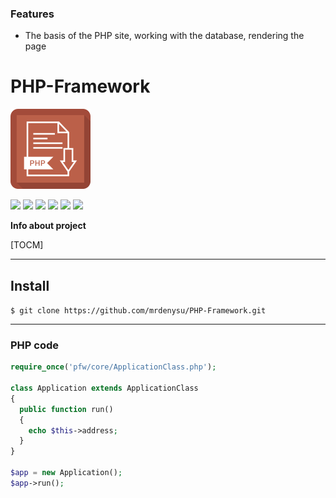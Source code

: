 ### Features

- The basis of the PHP site, working with the database, rendering the page

# PHP-Framework

![](https://github.com/mrdenysu/PHP-Framework/raw/master/php_icon.png)

![](https://img.shields.io/github/license/mrdenysu/PHP-Framework) ![](https://img.shields.io/github/forks/mrdenysu/PHP-Framework) ![](https://img.shields.io/github/stars/mrdenysu/PHP-Framework) ![](https://img.shields.io/github/issues/mrdenysu/PHP-Framework) ![](https://img.shields.io/github/v/release/mrdenysu/PHP-Framework) ![](https://img.shields.io/github/v/release/mrdenysu/PHP-Framework?include_prereleases)


**Info about project**

[TOCM]

---

## Install

`$ git clone https://github.com/mrdenysu/PHP-Framework.git`

---
### PHP code

```php
require_once('pfw/core/ApplicationClass.php');

class Application extends ApplicationClass
{
  public function run()
  {
    echo $this->address;
  }
}

$app = new Application();
$app->run();
```